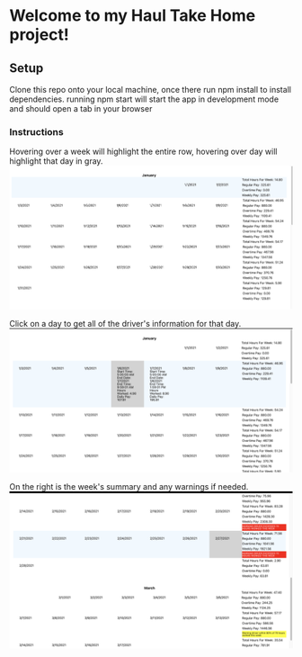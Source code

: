# Welcome to my Haul Take Home project!

## Setup
Clone this repo onto your local machine, once there run npm install to install dependencies.
running npm start will start the app in development mode and should open a tab in your browser

### Instructions

Hovering over a week will highlight the entire row, hovering over day will highlight that day in gray.
![demo-1](public/demo1.png)

Click on a day to get all of the driver's information for that day.
![demo-2](public/demo2.png)

On the right is the week's summary and any warnings if needed.
![demo-3](public/demo3.png)
